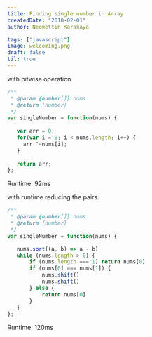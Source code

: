 ```yaml
---
title: Finding single number in Array
createdDate: "2018-02-01"
author: Necmettin Karakaya

tags: ["javascript"]
image: welcoming.png
draft: false
til: true
---
```


with bitwise operation.

```javascript
/**
 * @param {number[]} nums
 * @return {number}
 */
var singleNumber = function(nums) {
    
   var arr = 0;
   for(var i = 0; i < nums.length; i++) {
     arr ^=nums[i];
   }
    
   return arr;
};
```
Runtime: 92ms


with runtime reducing the pairs.

```javascript
/**
 * @param {number[]} nums
 * @return {number}
 */
var singleNumber = function(nums) {

   nums.sort((a, b) => a - b)
   while (nums.length > 0) {
       if (nums.length === 1) return nums[0]
       if (nums[0] === nums[1]) {
           nums.shift()
           nums.shift()
       } else {
           return nums[0]
       }
   }
};
```
Runtime: 120ms
